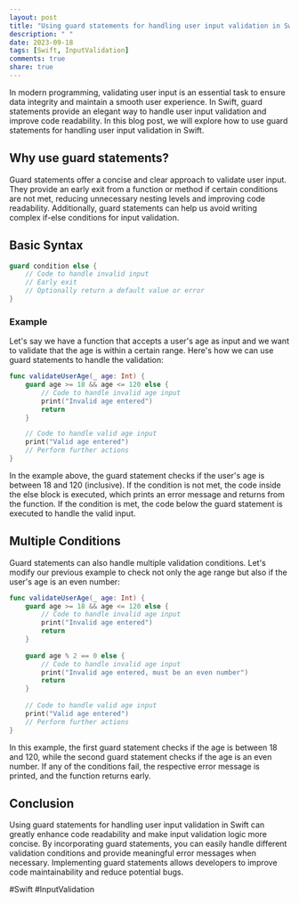 ```yaml
---
layout: post
title: "Using guard statements for handling user input validation in Swift"
description: " "
date: 2023-09-18
tags: [Swift, InputValidation]
comments: true
share: true
---
```


In modern programming, validating user input is an essential task to ensure data integrity and maintain a smooth user experience. In Swift, guard statements provide an elegant way to handle user input validation and improve code readability. In this blog post, we will explore how to use guard statements for handling user input validation in Swift.

## Why use guard statements?

Guard statements offer a concise and clear approach to validate user input. They provide an early exit from a function or method if certain conditions are not met, reducing unnecessary nesting levels and improving code readability. Additionally, guard statements can help us avoid writing complex if-else conditions for input validation.

## Basic Syntax

```swift
guard condition else {
    // Code to handle invalid input
    // Early exit
    // Optionally return a default value or error
}
```
### Example

Let's say we have a function that accepts a user's age as input and we want to validate that the age is within a certain range. Here's how we can use guard statements to handle the validation:

```swift
func validateUserAge(_ age: Int) {
    guard age >= 18 && age <= 120 else {
        // Code to handle invalid age input
        print("Invalid age entered")
        return
    }

    // Code to handle valid age input
    print("Valid age entered")
    // Perform further actions
}
```

In the example above, the guard statement checks if the user's age is between 18 and 120 (inclusive). If the condition is not met, the code inside the else block is executed, which prints an error message and returns from the function. If the condition is met, the code below the guard statement is executed to handle the valid input.

## Multiple Conditions

Guard statements can also handle multiple validation conditions. Let's modify our previous example to check not only the age range but also if the user's age is an even number:

```swift
func validateUserAge(_ age: Int) {
    guard age >= 18 && age <= 120 else {
        // Code to handle invalid age input
        print("Invalid age entered")
        return
    }
    
    guard age % 2 == 0 else {
        // Code to handle invalid age input
        print("Invalid age entered, must be an even number")
        return
    }
    
    // Code to handle valid age input
    print("Valid age entered")
    // Perform further actions
}
```

In this example, the first guard statement checks if the age is between 18 and 120, while the second guard statement checks if the age is an even number. If any of the conditions fail, the respective error message is printed, and the function returns early.

## Conclusion

Using guard statements for handling user input validation in Swift can greatly enhance code readability and make input validation logic more concise. By incorporating guard statements, you can easily handle different validation conditions and provide meaningful error messages when necessary. Implementing guard statements allows developers to improve code maintainability and reduce potential bugs.

#Swift #InputValidation